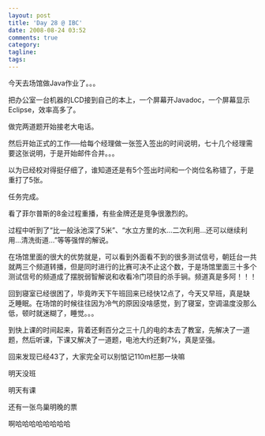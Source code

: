 ```yaml
---
layout: post
title: 'Day 28 @ IBC'
date: 2008-08-24 03:52
comments: true
category: 
tagline: 
tags:
---
```

    

今天去场馆做Java作业了。。。

  

把办公室一台机器的LCD接到自己的本上，一个屏幕开Javadoc，一个屏幕显示Eclipse，效率高多了。

  

做完两道题开始接老大电话。

  

  

然后开始正式的工作──给每个经理做一张签入签出的时间说明，七十几个经理需要这张说明，于是开始邮件合并。。。

  

以为已经校对得挺仔细了，谁知道还是有5个签出时间和一个岗位名称错了，于是重打了5张。

  

任务完成。

  

  

看了菲尔普斯的8金过程重播，有些金牌还是竞争很激烈的。

过程中听到了“比一般泳池深了5米”、“水立方里的水…二次利用…还可以继续利用…清洗街道…”等等强悍的解说。

  

  

在场馆里面的很大的优势就是，可以看到外面看不到的很多测试信号，朝廷台一共就两三个频道转播，但是同时进行的比赛可决不止这个数，于是场馆里面三十多个测试信号的频道成了摆脱弱智解说和收看冷门项目的杀手锏。频道真是多阿！！！

  

  

回到寝室已经很困了，毕竟昨天下午班回来已经快12点了，今天又早班，真是缺乏睡眠。在场馆的时候往往因为冷气的原因没啥感觉，到了寝室，空调温度没那么低，顿时就迷糊了，睡觉。。。

  

到快上课的时间起来，背着还剩百分之三十几的电的本去了教室，先解决了一道题，然后听课，下课又解决了一道题，电池大约还剩7%，真是坚强。

  

  

回来发现已经43了，大家完全可以别惦记110m栏那一块嘛

  

明天没班

  

明天有课

  

还有一张鸟巢明晚的票

  

啊哈哈哈哈哈哈哈哈
